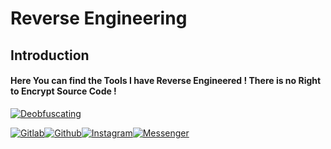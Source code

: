# Reverse Engineering

## Introduction

#### Here You can find the Tools I have Reverse Engineered ! There is no Right to Encrypt Source Code !



[![Deobfuscating](https://img.shields.io/badge/deobfuscating-succeed-green?colorB=%23017e40&style=for-the-badge)](https://gitlab.com/hax0rtahm1d)

[![Gitlab](https://img.shields.io/badge/By-HaX0r%20Tahm1d-blue?style=for-the-badge&logo=github)](https://gitlab.com/hax0rtahm1d)[![Github](https://img.shields.io/badge/Github-HTR--TECH-green?style=for-the-badge&logo=github)](https://github.com/htr-tech)[![Instagram](https://img.shields.io/badge/IG-%40tahmid.rayat-red?style=for-the-badge&logo=instagram)](https://www.instagram.com/tahmid.rayat)[![Messenger](https://img.shields.io/badge/Chat-Messenger-blue?style=for-the-badge&logo=messenger)](https://m.me/tahmid.rayat.official)


